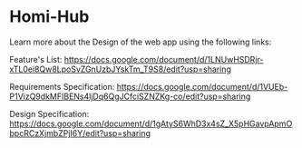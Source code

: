 # Homi-Hub
Learn more about the Design of the web app using the following links:

Feature's List: https://docs.google.com/document/d/1LNUwHSDRjr-xTL0ei8Qw8LpoSvZGnUzbJYskTm_T9S8/edit?usp=sharing

Requirements Specification: https://docs.google.com/document/d/1VUEb-P1VizQ9dkMFIBENs4ljDq6QgJCfciSZNZKg-co/edit?usp=sharing

Design Specification: https://docs.google.com/document/d/1gAtyS6WhD3x4sZ_X5pHGavpApmObpcRCzXjmbZPjI6Y/edit?usp=sharing
